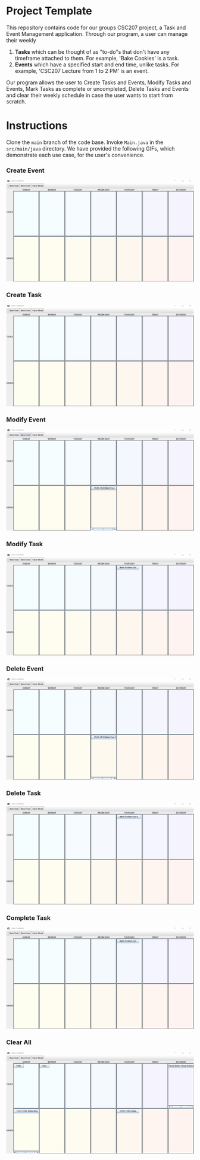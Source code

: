 # Project Template

This repository contains code for our groups CSC207 project, a Task and Event Management application. Through our program, a user can
manage their weekly
1. __Tasks__ which can be thought of as "to-do"s that don't have any timeframe attached to them. For example, 'Bake Cookies' is a task.
2. __Events__ which have a specified start and end time, unlike tasks. For example, 'CSC207 Lecture from 1 to 2 PM' is an event.

Our program allows the user to Create Tasks and Events, Modify Tasks and Events, Mark Tasks as complete or uncompleted, Delete Tasks and Events and clear their weekly schedule in case the user wants to start from scratch.

# Instructions

Clone the ```main``` branch of the code base. Invoke ```Main.java``` in the ```src/main/java``` directory. We have provided the following GIFs, which demonstrate each use case, for the user's convenience.

### Create Event

![Create Event](images/CreateEvent.gif)

### Create Task

![Create Event](images/CreateTask.gif)

### Modify Event

![Create Event](images/ModifyEvent.gif)

### Modify Task

![Create Event](images/ModifyTask.gif)

### Delete Event

![Create Event](images/DeleteEvent.gif)

### Delete Task

![Create Event](images/DeleteTask.gif)

### Complete Task

![Create Event](images/CompleteTask.gif)

### Clear All

![Create All](images/ClearWeek.gif)